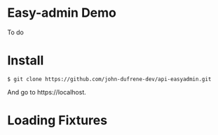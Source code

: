 Easy-admin Demo
=================

To do

Install
=======

    $ git clone https://github.com/john-dufrene-dev/api-easyadmin.git

And go to https://localhost.

Loading Fixtures
================